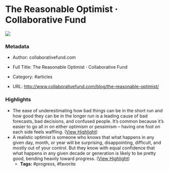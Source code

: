 # The Reasonable Optimist · Collaborative Fund

![](https://readwise-assets.s3.amazonaws.com/static/images/article1.be68295a7e40.png)

### Metadata

- Author: collaborativefund.com
- Full Title: The Reasonable Optimist · Collaborative Fund
- Category: #articles


- URL: http://www.collaborativefund.com/blog/the-reasonable-optimist/

### Highlights

- The ease of underestimating how bad things can be in the short run and how good they can be in the longer run is a leading cause of bad forecasts, bad decisions, and confused people. It’s common because it’s easier to go all in on either optimism or pessimism – having one foot on each side feels waffling. ([View Highlight](https://instapaper.com/read/1367570554/14783451))
- A realistic optimist is someone who knows that what happens in any given day, month, or year will be surprising, disappointing, difficult, and mostly out of your control. But they know with equal confidence that what happens in any given decade or generation is likely to be pretty good, bending heavily toward progress. ([View Highlight](https://instapaper.com/read/1367570554/14783485))
    - **Tags:** #progress, #favorite
